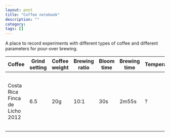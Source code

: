 ```yaml
---
layout: post
title: "Coffee notebook"
description: ""
category:  
tags: []
---
```



A place to record experiments with different types of coffee and different parameters for pour-over brewing.


| Coffee | Grind setting | Coffee weight | Brewing ratio | Bloom time | Brewing time | Temperature | Notes |
|--------|---------------|---------------|---------------|------------|--------------|-------------|-------|
| Costa Rica Finca de Licho 2012 | 6.5 | 20g | 10:1 | 30s | 2m55s | ? | Not much aroma, toffee caramel, good acidity, no bitterness 6/10 |



